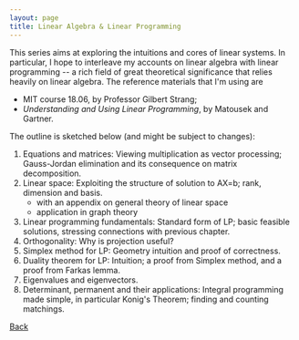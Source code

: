```yaml
---
layout: page
title: Linear Algebra & Linear Programming
---
```


This series aims at exploring the intuitions and cores of linear systems. In particular, I hope to interleave my accounts on linear algebra with linear programming -- a rich field of great theoretical significance that relies heavily on linear algebra. The reference materials that I'm using are

- MIT course 18.06, by Professor Gilbert Strang;
- *Understanding and Using Linear Programming*, by Matousek and Gartner.

The outline is sketched below (and might be subject to changes):

1. Equations and matrices: Viewing multiplication as vector processing; Gauss-Jordan elimination and its consequence on matrix decomposition.
1. Linear space: Exploiting the structure of solution to AX=b; rank, dimension and basis.
	- with an appendix on general theory of linear space
	- application in graph theory
1. Linear programming fundamentals: Standard form of LP; basic feasible solutions, stressing connections with previous chapter.
1. Orthogonality: Why is projection useful?
1. Simplex method for LP: Geometry intuition and proof of correctness.
1. Duality theorem for LP: Intuition; a proof from Simplex method, and a proof from Farkas lemma.
1. Eigenvalues and eigenvectors.
1. Determinant, permanent and their applications: Integral programming made simple, in particular Konig's Theorem; finding and counting matchings.

[Back](./)